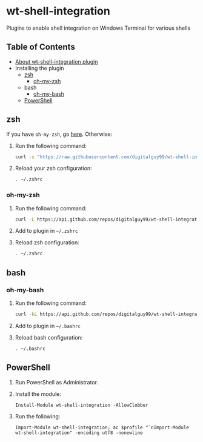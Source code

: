 # wt-shell-integration
Plugins to enable shell integration on Windows Terminal for various shells

## Table of Contents
- [About wt-shell-integration plugin](#wt-shell-integration)
- Installing the plugin
  - [zsh](#zsh)
    - [oh-my-zsh](#oh-my-zsh)
  - bash
    - [oh-my-bash](#oh-my-bash)
  - [PowerShell](#powershell)

## zsh
If you have `oh-my-zsh`, go [here](#oh-my-zsh). Otherwise:
1. Run the following command:
    ```zsh
    curl -s "https://raw.githubusercontent.com/digitalguy99/wt-shell-integration/main/oh-my-zsh/wt-shell-integration.plugin.zsh" | sed -n '/PROMPT=/s/^[ \t]*//p' >> ~/.zshrc
    ```

2. Reload your zsh configuration:
    ```zsh
    . ~/.zshrc
    ```

### oh-my-zsh
1. Run the following command:
    ```zsh
    curl -L https://api.github.com/repos/digitalguy99/wt-shell-integration/tarball/main | tar -xz --wildcards --strip=2 --one-top-level=${ZSH_CUSTOM:-~/.oh-my-zsh/custom}/plugins/wt-shell-integration '*/oh-my-zsh/*'
    ```

2. Add to plugin in `~/.zshrc`

3. Reload zsh configuration:
    ```zsh
    . ~/.zshrc
    ```

## bash
### oh-my-bash
1. Run the following command:
    ```bash
    curl -kL https://api.github.com/repos/digitalguy99/wt-shell-integration/tarball/main | tar -xz --wildcards --strip=2 --one-top-level=${BASH_CUSTOM:-~/.oh-my-bash/custom}/plugins/wt-shell-integration '*/oh-my-bash/*'
    ```
2. Add to plugin in `~/.bashrc`
   
3. Reload bash configuration:
    ```bash
    . ~/.bashrc
    ```

## PowerShell
1. Run PowerShell as Administrator.

2. Install the module:
    ```pwsh
    Install-Module wt-shell-integration -AllowClobber
    ```

3. Run the following:
    ```pwsh
    Import-Module wt-shell-integration; ac $profile "`nImport-Module wt-shell-integration" -encoding utf8 -nonewline
    ```